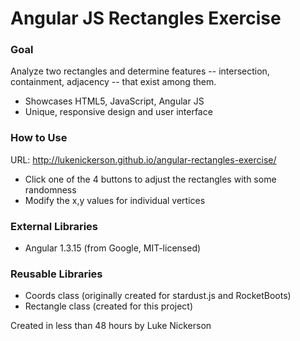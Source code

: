 # Angular JS Rectangles Exercise

### Goal
Analyze two rectangles and determine features -- 
intersection, containment, adjacency -- that exist among them.
* Showcases HTML5, JavaScript, Angular JS
* Unique, responsive design and user interface

### How to Use
URL: http://lukenickerson.github.io/angular-rectangles-exercise/
* Click one of the 4 buttons to adjust the rectangles with some randomness
* Modify the x,y values for individual vertices

### External Libraries
* Angular 1.3.15 (from Google, MIT-licensed)

### Reusable Libraries
* Coords class (originally created for stardust.js and RocketBoots)
* Rectangle class (created for this project)


Created in less than 48 hours by Luke Nickerson
